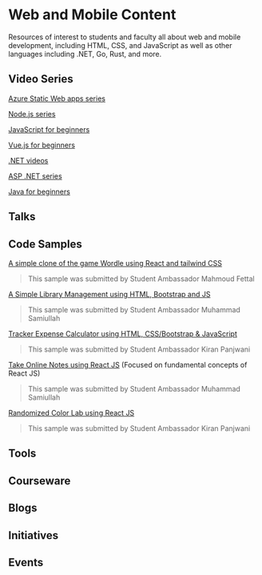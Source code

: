 # Web and Mobile Content

Resources of interest to students and faculty all about web and mobile development, including HTML, CSS, and JavaScript as well as other languages including .NET, Go, Rust, and more.

## Video Series

[Azure Static Web apps series](https://www.youtube.com/watch?v=w-tLZjO6XMc&list=PLlrxD0HtieHgMPeBaDQFx9yNuFxx6S1VG)

[Node.js series](https://www.youtube.com/watch?v=FeJVdCz_uco&list=PLlrxD0HtieHje-_287YJKhY8tDeSItwtg)

[JavaScript for beginners](https://www.youtube.com/watch?v=_EDM5aPVLmo&list=PLlrxD0HtieHhW0NCG7M536uHGOtJ95Ut2)

[Vue.js for beginners](https://www.youtube.com/watch?v=LnngsOg014Y&list=PLlrxD0HtieHh33qHLWEN9uv43ie17lYqA)

[.NET videos](https://dotnet.microsoft.com/learn/videos)

[ASP .NET series](https://www.youtube.com/watch?v=lE8NdaX97m0&list=PLdo4fOcmZ0oW8nviYduHq7bmKode-p8Wy)

[Java for beginners](https://www.youtube.com/watch?v=6DwfzBOnyBI&list=PLlrxD0HtieHgX3ExVDMlKjdN8LJsks2CM)

## Talks

## Code Samples
[A simple clone of the game Wordle using React and tailwind CSS](https://github.com/MahmoudFettal/wordle)
> This sample was submitted by Student Ambassador Mahmoud Fettal

[A Simple Library Management using HTML, Bootstrap and JS](https://github.com/samipak458/Simple-Library-Managment)
> This sample was submitted by Student Ambassador Muhammad Samiullah

[Tracker Expense Calculator using HTML, CSS/Bootstrap & JavaScript](https://github.com/KiranAminPanjwani/Tracker-Expense-Calculator)
> This sample was submitted by Student Ambassador Kiran Panjwani

[Take Online Notes using React JS](https://github.com/samipak458/Take-Online-Notes) (Focused on fundamental concepts of React JS)
> This sample was submitted by Student Ambassador Muhammad Samiullah

[Randomized Color Lab using React JS](https://github.com/KiranAminPanjwani/Randomized-Color-Lab2)
> This sample was submitted by Student Ambassador Kiran Panjwani
## Tools

## Courseware

## Blogs

## Initiatives

## Events

